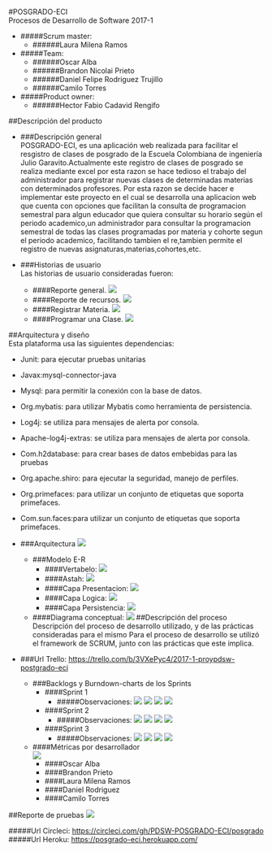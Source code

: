 #POSGRADO-ECI  
Procesos de Desarrollo de Software 2017-1  
* #####Scrum master:  
	* ######Laura Milena Ramos   
* #####Team:  
	* ######Oscar Alba  
	* ######Brandon Nicolai Prieto  
    * ######Daniel Felipe Rodriguez Trujillo  
    * ######Camilo Torres  
* #####Product owner:  
	* ######Hector Fabio Cadavid Rengifo

##Descripción del producto  
* ###Descripción general  
   POSGRADO-ECI, es una aplicación web realizada para facilitar  el resgistro de clases de posgrado de la Escuela    Colombiana de ingeniería Julio Garavito.Actualmente este registro de clases de posgrado se realiza mediante excel por esta razon se hace tedioso el trabajo del administrador para registrar nuevas clases de determinadas materias con determinados profesores. Por esta razon se decide hacer e implementar este proyecto en el cual se desarrolla una aplicacion web que cuenta con opciones que facilitan la consulta de programacion semestral para algun educador que quiera consultar su horario según el periodo academico,un administrador para consultar la programacion semestral de todas las clases programadas por materia y cohorte segun el periodo academico, facilitando tambien el re,tambien permite el registro de nuevas asignaturas,materias,cohortes,etc.  

* ###Historias de usuario  
   Las historias de usuario consideradas fueron:
	* ####Reporte general.
	![](img/ReporteGeneral.PNG)
	* ####Reporte de recursos.
	![](img/ReporteRecursos.PNG)
	* ####Registrar Materia.
	![](img/RegistrarMateria.PNG)
	* ####Programar una Clase.
	![](img/ProgramarClase.PNG)

##Arquitectura y diseño  
Esta plataforma usa las siguientes dependencias:
* Junit: para ejecutar pruebas unitarias
* Javax:mysql-connector-java
* Mysql: para permitir la conexión con la base de datos.
* Org.mybatis: para utilizar Mybatis como herramienta de persistencia.
* Log4j: se utiliza para mensajes de alerta por consola.
* Apache-log4j-extras: se utiliza para mensajes de alerta por consola.
* Com.h2database: para crear bases de datos embebidas para las pruebas
* Org.apache.shiro: para ejecutar la seguridad, manejo de perfiles.
* Org.primefaces: para utilizar un conjunto de etiquetas que soporta primefaces.
* Com.sun.faces:para utilizar un conjunto de etiquetas que soporta primefaces.  

* ###Arquitectura 
![](img/Arquitectura.png)
	* ###Modelo E-R  
		* ####Vertabelo:
		![](img/BaseDeDatos.PNG)
		* ####Astah:
		![](img/ModeloE-R.png)
    	* ####Capa Presentacion:
		![](img/Presentacion.png)
    	* ####Capa Logica:
		![](img/Logica.png)
    	* ####Capa Persistencia:
		![](img/Persistencia.png)
    * ####Diagrama conceptual:
	![](img/Entities.png)
##Descripción del proceso  
Descripción del proceso de desarrollo utilizado, y de las prácticas consideradas para el mismo Para el proceso de desarrollo se utilizó el framework de SCRUM, junto con las prácticas que este implica.
* ###Url Trello: https://trello.com/b/3VXePyc4/2017-1-proypdsw-postgrado-eci
  * ###Backlogs y Burndown-charts de los Sprints
  	* ####Sprint 1
  		* #####Observaciones:
	![](img/reporte1.PNG)
    ![](img/backlog1.PNG)
    ![](img/Sprint1Backlog.png)
    ![](img/sprint1.PNG)
	* ####Sprint 2
		* #####Observaciones:
	![](img/reporte2.PNG)
    ![](img/backlog2.PNG)
	![](img/Sprint2Backlog.png)
  	![](img/sprint2.PNG)
	* ####Sprint 3
		* #####Observaciones:
	![](img/reporte3.PNG)
	![](img/backlog3.PNG)
	![](img/Sprint3Backlog.png)
  	![](img/sprint3.PNG)
  * ####Métricas por desarrollador  
  ![](img/metricas.png)
  	*	####Oscar Alba
  	*	####Brandon Prieto
  	*	####Laura Milena Ramos
  	*	####Daniel Rodriguez
  	*	####Camilo Torres

##Reporte de pruebas
![](img/ReportePruebas.png)

#####Url Circleci:  https://circleci.com/gh/PDSW-POSGRADO-ECI/posgrado
#####Url Heroku:  https://posgrado-eci.herokuapp.com/
